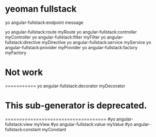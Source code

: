yeoman fullstack
=================
yo angular-fullstack:endpoint message

yo angular-fullstack:route myRoute
yo angular-fullstack:controller myController
yo angular-fullstack:filter myFilter
yo angular-fullstack:directive myDirective
yo angular-fullstack:service myService
yo angular-fullstack:provider  myProvider
yo angular-fullstack:factory  myFactory

# Not work
===========
yo angular-fullstack:decorator  myDecorator


# This sub-generator is deprecated.
====================================
#yo angular-fullstack:view myView
#yo angular-fullstack:value  myValue
#yo angular-fullstack:constant  myConstant
